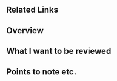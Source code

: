 ## Related Links

<!--
List links to the references you used during implementation.

e.g.

- Product Backlog Items
- Design Docs
- ER diagrams
- Figma designs
-->

## Overview

<!--
Describe your implementation.

(front-end)  
Attach screenshots of the UI and/or mp4 files for UX verification.

(back-end)  
Write information about schema, endpoints, and so on.
-->

## What I want to be reviewed

<!-- List points you want to be reviewed. -->

## Points to note etc.

<!-- If there are any points of note, write them here. -->
